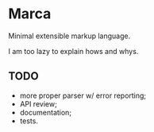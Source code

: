 # Marca

Minimal extensible markup language.

I am too lazy to explain hows and whys.

## TODO

* more proper parser w/ error reporting;
* API review;
* documentation;
* tests.
